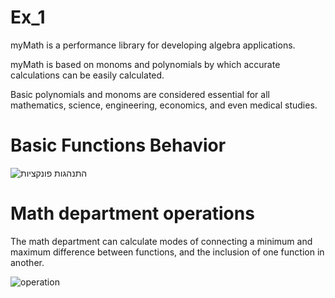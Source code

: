 # Ex_1

myMath is a performance library for developing algebra applications.

myMath is based on monoms and polynomials by which accurate calculations can be easily calculated.

Basic polynomials and monoms are considered essential for all mathematics, science, engineering, economics, and even medical studies.

# Basic Functions Behavior

![התנהגות פונקציות](https://user-images.githubusercontent.com/57942113/70533802-7b717700-1b62-11ea-994b-82dabe52055d.png)

# Math department operations

The math department can calculate modes of connecting a minimum and maximum difference between functions, and the inclusion of one function in another.


![operation](https://user-images.githubusercontent.com/57942113/70538134-45d08c00-1b6a-11ea-9c93-5d8299454cf5.jpg)

